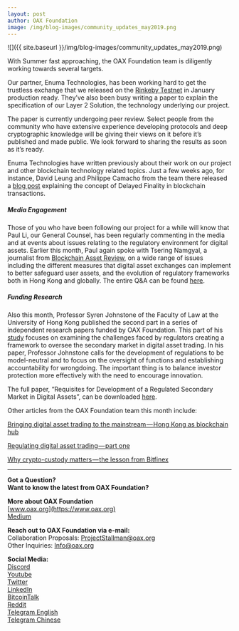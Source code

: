```yaml
---
layout: post
author: OAX Foundation
image: /img/blog-images/community_updates_may2019.png
---
```


![]({{ site.baseurl }}/img/blog-images/community_updates_may2019.png)

With Summer fast approaching, the OAX Foundation team is diligently working towards several targets.

Our partner, Enuma Technologies, has been working hard to get the trustless exchange that we released on the [Rinkeby Testnet](https://medium.com/@OAX_Foundation/oax-reaches-major-technology-milestone-now-its-time-to-partner-up-20aaee18ddcd) in January production ready. They’ve also been busy writing a paper to explain the specification of our Layer 2 Solution, the technology underlying our project.

The paper is currently undergoing peer review. Select people from the community who have extensive experience developing protocols and deep cryptographic knowledge will be giving their views on it before it’s published and made public. We look forward to sharing the results as soon as it’s ready.

Enuma Technologies have written previously about their work on our project and other blockchain technology related topics. Just a few weeks ago, for instance, David Leung and Philippe Camacho from the team there released a [blog post](https://blog.enuma.io/update/2019/05/14/understanding-off-chain-delayed-finality.html) explaining the concept of Delayed Finality in blockchain transactions.

##### **Media Engagement**  
Those of you who have been following our project for a while will know that Paul Li, our General Counsel, has been regularly commenting in the media and at events about issues relating to the regulatory environment for digital assets. Earlier this month, Paul again spoke with Tsering Namgyal, a journalist from [Blockchain Asset Review](http://www.blockchainassetreview.com), on a wide range of issues including the different measures that digital asset exchanges can implement to better safeguard user assets, and the evolution of regulatory frameworks both in Hong Kong and globally. The entire Q&A can be found [here](http://blockchainassetreview.com/qa-paul-li-general-counsel-of-hk-based-oax-foundation-on-regulations-and-crypto-exchanges/).

##### **Funding Research**  
Also this month, Professor Syren Johnstone of the Faculty of Law at the University of Hong Kong published the second part in a series of independent research papers funded by OAX Foundation. This part of his [study](https://medium.com/@OAX_Foundation/new-paper-from-hku-professor-sets-out-requirements-for-the-development-of-a-regulated-secondary-e1feca81f57) focuses on examining the challenges faced by regulators creating a framework to oversee the secondary market in digital asset trading. In his paper, Professor Johnstone calls for the development of regulations to be model-neutral and to focus on the oversight of functions and establishing accountability for wrongdoing. The important thing is to balance investor protection more effectively with the need to encourage innovation.

The full paper, “Requisites for Development of a Regulated Secondary Market in Digital Assets”, can be downloaded [here](https://ssrn.com/abstract=3379623). 

Other articles from the OAX Foundation team this month include: 

[Bringing digital asset trading to the mainstream — Hong Kong as blockchain hub](https://medium.com/@OAX_Foundation/bringing-digital-asset-trading-to-mainstream-hong-kong-as-blockchain-hub-78ad5b81bc3b)

[Regulating digital asset trading — part one](https://medium.com/@OAX_Foundation/regulating-digital-asset-trading-part-one-aa49d1170621)

[Why crypto-custody matters — the lesson from Bitfinex](https://medium.com/@OAX_Foundation/why-crypto-custody-matters-the-lesson-from-bitfinex-b65fc6d6cc42)

---

**Got a Question?**  
**Want to know the latest from OAX Foundation?**  

**More about OAX Foundation**  
[www.oax.org](https://www.oax.org)  
[Medium](https://medium.com/@OAX_Foundation)  

**Reach out to OAX Foundation via e-mail:**  
Collaboration Proposals: [ProjectStallman@oax.org](mailto:ProjectStallman@oax.org)  
Other Inquiries: [Info@oax.org](mailto:Info@oax.org)  

**Social Media:**  
[Discord](https://discordapp.com/invite/ZH5YHkb)  
[Youtube](https://bit.ly/2Bvsk73)  
[Twitter](https://twitter.com/OAX_Foundation)  
[LinkedIn](https://www.linkedin.com/company/oax-foundation/)  
[BitcoinTalk](http://bitcointalk.org/index.php?topic=1943946)  
[Reddit](https://www.reddit.com/r/OpenANX/)  
[Telegram English](https://t.me/openanxteam)  
[Telegram Chinese](https://t.me/oax_cn)  
